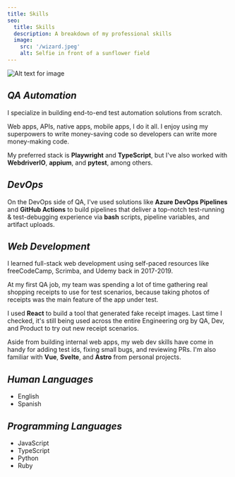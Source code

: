 ```yaml
---
title: Skills
seo:
  title: Skills
  description: A breakdown of my professional skills
  image:
    src: '/wizard.jpeg'
    alt: Selfie in front of a sunflower field
---
```


![Alt text for image](/wizard.jpeg)

## _QA Automation_

I specialize in building end-to-end test automation solutions from scratch.

Web apps, APIs, native apps, mobile apps, I do it all. I enjoy using my superpowers to write money-saving code so developers can write more money-making code.

My preferred stack is **Playwright** and **TypeScript**, but I've also worked with **WebdriverIO**, **appium**, and **pytest**, among others.

## _DevOps_

On the DevOps side of QA, I've used solutions like **Azure DevOps Pipelines** and **GitHub Actions** to build pipelines that deliver a top-notch test-running & test-debugging experience via **bash** scripts, pipeline variables, and artifact uploads.

## _Web Development_

I learned full-stack web development using self-paced resources like freeCodeCamp, Scrimba, and Udemy back in 2017-2019.

At my first QA job, my team was spending a lot of time gathering real shopping receipts to use for test scenarios, because taking photos of receipts was the main feature of the app under test.

I used **React** to build a tool that generated fake receipt images. Last time I checked, it's still being used across the entire Engineering org by QA, Dev, and Product to try out new receipt scenarios.

Aside from building internal web apps, my web dev skills have come in handy for adding test ids, fixing small bugs, and reviewing PRs. I'm also familiar with **Vue**, **Svelte**, and **Astro** from personal projects.

## _Human Languages_

- English
- Spanish

## _Programming Languages_

- JavaScript
- TypeScript
- Python
- Ruby

